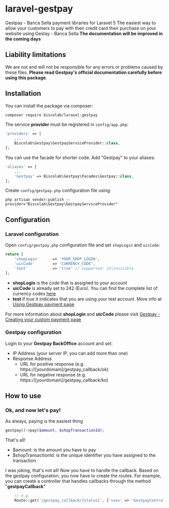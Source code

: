 # laravel-gestpay
Gestpay - Banca Sella payment libraries for Laravel 5
The easiest way to allow your customers to pay with their credit card their purchase on your website using Gestay - Banca Sella
**The documentation will be improved in the coming days**

## Liability limitations
We are not and will not be responsible for any errors or problems caused by these files. **Please read Gestpay's official documentation carefully before using this package**.

## Installation

You can install the package via composer:
```sh
composer require biscolab/laravel-gestpay
```
The service **provider** must be registered in `config/app.php`:
```php
'providers' => [
    ...
    Biscolab\Gestpay\GestpayServiceProvider::class,
];
```
You can use the facade for shorter code. Add "Gestpay" to your aliases:
```php
'aliases' => [
    ...
    'Gestpay' => Biscolab\Gestpay\Facades\Gestpay::class,
];
```
Create `config/gestpay.php` configuration file using:
```su
php artisan vendor:publish --provider="Biscolab\Gestpay\GestpayServiceProvider"
```

## Configuration

### Laravel configuration
Open `config/gestpay.php` configuration file and set `shopLogin` and `uicCode`:
```php
return [
    'shopLogin'      => 'YOUR_SHOP_LOGIN',
    'uicCode'        => 'CURRENCY_CODE',
    'test'           => 'true' // supported: v2|invisible 
];
```
- **shopLogin** is the code that is assigned to your account
- **uicCode** is already set to 242 (Euro). You can find the complete list of currency codes [here](http://api.gestpay.it/#currency-codes)
- **test** if true it indicates that you are using your test account. More info at [Using Gestpay payment page ](http://docs.gestpay.it/pay/using-banca-sella-payment-page.html)

For more information about **shopLogin** and **uicCode** please visit [Gestpay - Creating your custom payment page](http://docs.gestpay.it/pay/creating-your-custom-payment-page.html)

### Gestpay configuration
Login to your **Gestpay BackOffice** account and set:
- IP Address (your server IP, you can add more than one)
- Response Address 
    -  URL for positive response (e.g. https://[yourdomain]/gestpay_callback/ok) 
    -  URL for negative response (e.g. https://[yourdomain]/gestpay_callback/ko)

## How to use
### Ok, and now let's pay!
As always, paying is the easiest thing
```php
gestpay()->pay($amount, $shopTransactionId);
```
That's all! 
- $amount: is the amount you have to pay
- $shopTransactionId: is the unique identifier you have assigned to the transaction
 
I was joking, that's not all! Now you have to handle the callback.
Based on the gestpay configuration, you now have to create the routes. For example, you can create a controller that handles callbacks through the method "**gestpayCallback**"
```php
    // e.g.
    Route::get('/gestpay_callback/{status}', ['uses' => 'GestpayController@gestpayCallback']);
```